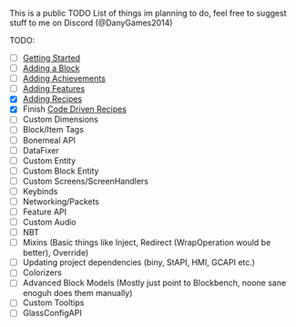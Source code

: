 This is a public TODO List of things im planning to do, feel free to suggest stuff to me on Discord (@DanyGames2014)

TODO:
- [ ] [Getting Started](Getting%20Started.md)
- [ ] [Adding a Block](Adding%20a%20Block.md)
- [ ] [Adding Achievements](Adding%20Achievements.md)
- [ ] [Adding Features](Adding%20Features.md)
- [x] [Adding Recipes](Adding%20Recipes.md)
- [x] Finish [Code Driven Recipes](Code%20Driven%20Recipes.md)
- [ ] Custom Dimensions
- [ ] Block/Item Tags
- [ ] Bonemeal API
- [ ] DataFixer
- [ ] Custom Entity
- [ ] Custom Block Entity
- [ ] Custom Screens/ScreenHandlers
- [ ] Keybinds
- [ ] Networking/Packets
- [ ] Feature API
- [ ] Custom Audio
- [ ] NBT
- [ ] Mixins (Basic things like Inject, Redirect (WrapOperation would be better), Override)
- [ ] Updating project dependencies (biny, StAPI, HMI, GCAPI etc.)
- [ ] Colorizers
- [ ] Advanced Block Models (Mostly just point to Blockbench, noone sane enoguh does them manually)
- [ ] Custom Tooltips
- [ ] GlassConfigAPI